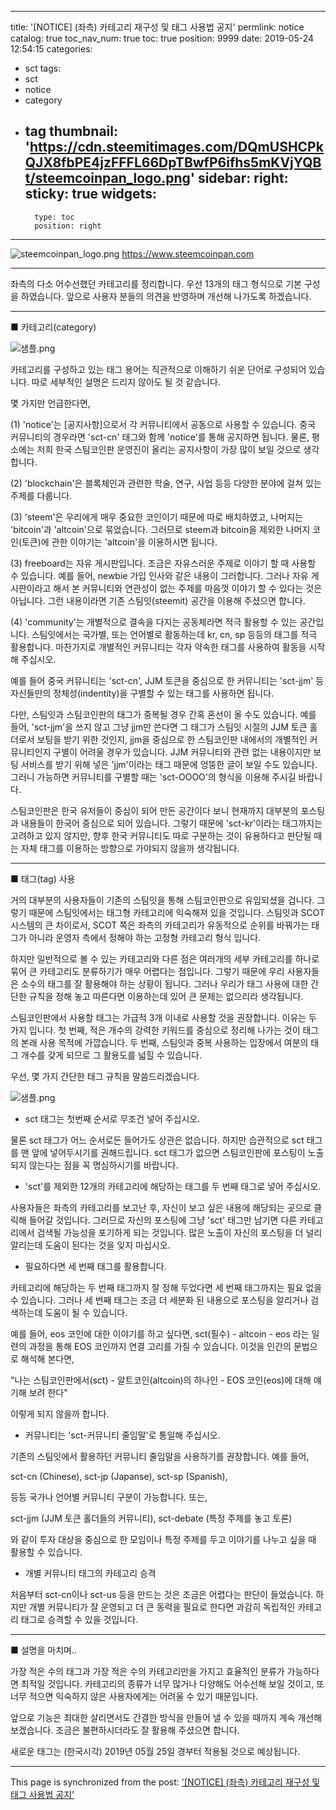 
---
title: '[NOTICE] (좌측) 카테고리 재구성 및 태그 사용법 공지'
permlink: notice
catalog: true
toc_nav_num: true
toc: true
position: 9999
date: 2019-05-24 12:54:15
categories:
- sct
tags:
- sct
- notice
- category
- tag
thumbnail: 'https://cdn.steemitimages.com/DQmUSHCPkQJX8fbPE4jzFFFL66DpTBwfP6ifhs5mKVjYQBt/steemcoinpan_logo.png'
sidebar:
    right:
        sticky: true
widgets:
    -
        type: toc
        position: right
---


![steemcoinpan_logo.png](https://cdn.steemitimages.com/DQmUSHCPkQJX8fbPE4jzFFFL66DpTBwfP6ifhs5mKVjYQBt/steemcoinpan_logo.png)
https://www.steemcoinpan.com

---

좌측의 다소 어수선했던 카테고리를 정리합니다. 우선 13개의 태그 형식으로 기본 구성을 하였습니다. 앞으로 사용자 분들의 의견을 반영하며 개선해 나가도록 하겠습니다.

---

■ 카테고리(category)

![샘플.png](https://cdn.steemitimages.com/DQmSC7bsGAfnP8P7EzPd74JfJLJcrNMTEVS1wq28rauyZ2o/%EC%83%98%ED%94%8C.png)

카테고리를 구성하고 있는 태그 용어는 직관적으로 이해하기 쉬운 단어로 구성되어 있습니다. 따로 세부적인 설명은 드리지 않아도 될 것 같습니다.

몇 가지만 언급한다면,

(1) 'notice'는 [공지사항]으로서 각 커뮤니티에서 공동으로 사용할 수 있습니다. 중국 커뮤니티의 경우라면 'sct-cn' 태그와 함께 'notice'를 통해 공지하면 됩니다. 물론, 평소에는 저희 한국 스팀코인판 운영진이 올리는 공지사항이 가장 많이 보일 것으로 생각합니다.

(2) 'blockchain'은 블록체인과 관련한 학술, 연구, 사업 등등 다양한 분야에 걸쳐 있는 주제를 다룹니다.  

(3) 'steem'은 우리에게 매우 중요한 코인이기 때문에 따로 배치하였고, 나머지는 'bitcoin'과 'altcoin'으로 묶었습니다. 그러므로 steem과 bitcoin을 제외한 나머지 코인(토큰)에 관한 이야기는 'altcoin'을 이용하시면 됩니다.

(3) freeboard는 자유 게시판입니다. 조금은 자유스러운 주제로 이야기 할 때 사용할 수 있습니다. 예를 들어, newbie 가입 인사와 같은 내용이 그러합니다.  그러나 자유 게시판이라고 해서 본 커뮤니티와 연관성이 없는 주제를 마음껏 이야기 할 수 있다는 것은 아닙니다. 그런 내용이라면 기존 스팀잇(steemit) 공간을 이용해 주셨으면 합니다.

(4) 'community'는 개별적으로 결속을 다지는 공동체라면 적극 활용할 수 있는 공간입니다. 스팀잇에서는 국가별, 또는 언어별로 활동하는데 kr, cn, sp 등등의 태그를 적극 활용합니다. 마찬가지로 개별적인 커뮤니티는 각자 약속한 태그를 사용하여 활동을 시작해 주십시오. 

예를 들어 중국 커뮤니티는 'sct-cn', JJM 토큰을 중심으로 한 커뮤니티는 'sct-jjm' 등 자신들만의 정체성(indentity)을 구별할 수 있는 태그를 사용하면 됩니다. 

다만, 스팀잇과 스팀코인판의 태그가 중복될 경우 간혹 혼선이 올 수도 있습니다. 예를 들어, 'sct-jjm'을 쓰지 않고 그냥 jjm만 쓴다면 그 태그가 스팀잇 시절의 JJM 토큰 홀더로서 보팅을 받기 위한 것인지, jjm을 중심으로 한 스팀코인판 내에서의 개별적인 커뮤니티인지 구별이 어려울 경우가 있습니다. JJM 커뮤니티와 관련 없는 내용이지만 보팅 서비스를 받기 위해 넣은 'jjm'이라는 태그 때문에 엉뚱한 글이 보일 수도 있습니다. 그러니 가능하면 커뮤니티를 구별할 때는 'sct-OOOO'의 형식을 이용해 주시길 바랍니다.

스팀코인판은 한국 유저들이 중심이 되어 만든 공간이다 보니 현재까지 대부분의 포스팅과 내용들이 한국어 중심으로 되어 있습니다. 그렇기 때문에 'sct-kr'이라는 태그까지는 고려하고 있지 않지만, 향후 한국 커뮤니티도 따로 구분하는 것이 유용하다고 판단될 때는 자체 태그를 이용하는 방향으로 가야되지 않을까 생각됩니다. 

---

■ 태그(tag) 사용

거의 대부분의 사용자들이 기존의 스팀잇을 통해 스팀코인판으로 유입되셨을 겁니다. 그렇기 때문에 스팀잇에서는 태그형 카테고리에 익숙해져 있을 것입니다. 스팀잇과 SCOT 시스템의 큰 차이로서, SCOT 쪽은 좌측의 카테고리가 유동적으로 순위를 바꿔가는 태그가 아니라 운영자 측에서 정해야 하는 고정형 카테고리 형식 입니다.

하지만 일반적으로 볼 수 있는 카테고리와 다른 점은 여러개의 세부 카테고리를 하나로 묶어 큰 카테고리도 분류하기가 매우 어렵다는 점입니다. 그렇기 때문에 우리 사용자들은 소수의 태그를 잘 활용해야 하는 상황이 됩니다. 그러나 우리가 태그 사용에 대한 간단한 규칙을 정해 놓고 따른다면 이용하는데 있어 큰 문제는 없으리라 생각됩니다.

스팀코인판에서 사용할 태그는 가급적 3개 이내로 사용할 것을 권장합니다. 이유는 두 가지 입니다. 첫 번째, 적은 개수의 강력한 키워드를 중심으로 정리해 나가는 것이 태그의 본래 사용 목적에 가깝습니다. 두 번째, 스팀잇과 중복 사용하는 입장에서 여분의 태그 개수를 갖게 되므로 그 활용도를 넓힐 수 있습니다.

우선, 몇 가지 간단한 태그 규칙을 말씀드리겠습니다.

![샘플.png](https://cdn.steemitimages.com/DQmSC7bsGAfnP8P7EzPd74JfJLJcrNMTEVS1wq28rauyZ2o/%EC%83%98%ED%94%8C.png)

* sct 태그는 첫번째 순서로 무조건 넣어 주십시오.

물론 sct 태그가 어느 순서로든 들어가도 상관은 없습니다. 하지만 습관적으로 sct 태그를 맨 앞에 넣어두시기를 권해드립니다. sct 태그가 없으면 스팀코인판에 포스팅이 노출되지 않는다는 점을 꼭 명심하시기를 바랍니다.

* 'sct'를 제외한 12개의 카테고리에 해당하는 태그를 두 번째 태그로 넣어 주십시오. 

사용자들은 좌측의 카테고리를 보고난 후, 자신이 보고 싶은 내용에 해당되는 곳으로 클릭해 들어갈 것입니다. 그러므로 자신의 포스팅에 그냥 'sct' 태그만 남기면 다른 카테고리에서 검색될 가능성을 포기하게 되는 것입니다. 많은 노출이 자신의 포스팅을 더 널리 알리는데 도움이 된다는 것을 잊지 마십시오.

* 필요하다면 세 번째 태그를 활용합니다.

카테고리에 해당하는 두 번째 태그까지 잘 정해 두었다면 세 번째 태그까지는 필요 없을 수 있습니다. 그러나 세 번째 태그는 조금 더 세분화 된 내용으로 포스팅을 알리거나 검색하는데 도움이 될 수 있습니다.

예를 들어, eos 코인에 대한 이야기를 하고 싶다면,
sct(필수) - altcoin - eos 라는 일련의 과정을 통해 EOS 코인까지 연결 고리를 가질 수 있습니다. 이것을 인간의 문법으로 해석해 본다면,

"나는 스팀코인판에서(sct) - 알트코인(altcoin)의 하나인 - EOS 코인(eos)에 대해 얘기해 보려 한다"

이렇게 되지 않을까 합니다.

* 커뮤니티는 'sct-커뮤니티 줄임말'로 통일해 주십시오.

기존의 스팀잇에서 활용하던 커뮤니티 줄임말을 사용하기를 권장합니다. 예를 들어,

sct-cn (Chinese),
sct-jp (Japanse),
sct-sp (Spanish), 

등등 국가나 언어별 커뮤니티 구분이 가능합니다. 또는,

sct-jjm (JJM 토큰 홀더들의 커뮤니티),
sct-debate (특정 주제를 놓고 토론)

와 같이 투자 대상을 중심으로 한 모임이나 특정 주제를 두고 이야기를 나누고 싶을 때 활용할 수 있습니다.

* 개별 커뮤니티 태그의 카테고리 승격

처음부터 sct-cn이나 sct-us 등을 만드는 것은 조금은 어렵다는 판단이 들었습니다. 하지만 개별 커뮤니티가 잘 운영되고 더 큰 동력을 필요로 한다면 과감히 독립적인 카테고리 태그로 승격할 수 있을 것입니다.

---

■  설명을 마치며..

가장 적은 수의 태그과 가장 적은 수의 카테고리만을 가지고 효율적인 분류가 가능하다면 최적일 것입니다. 카테고리의 종류가 너무 많거나 다양해도 어수선해 보일 것이고, 또 너무 적으면 익숙하지 않은 사용자에게는 어려울 수 있기 때문입니다. 

앞으로 기능은 최대한 살리면서도 간결한 방식을 만들어 낼 수 있을 때까지 계속 개선해 보겠습니다. 조금은 불편하시더라도 잘 활용해 주셨으면 합니다. 

새로운 태그는 (한국시각) 2019년 05월 25일 경부터 적용될 것으로 예상됩니다.

- - -

This page is synchronized from the post: ['[NOTICE] (좌측) 카테고리 재구성 및 태그 사용법 공지'](https://steemit.com/@sct/notice)

